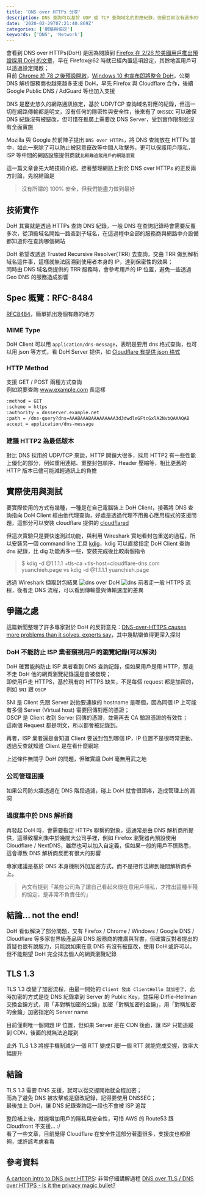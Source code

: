 ```yaml
---
title: 'DNS over HTTPs 分享'
description: DNS 查詢可以基於 UDP 或 TCP 查詢域名的對應紀錄，但是目前沒有過多的保證與安全性，基於個人隱私與安全性考量，如今推出了 DNS over HTTPs，基於 HTTPS 安全性與隱密性保護 DNS 查詢
date: '2020-02-29T07:21:40.869Z'
categories: ['網路與協定']
keywords: ['DNS', 'Network']
---
```

會看到 DNS over HTTPs(DoH) 是因為閱讀到 [Firefox 在 2/26 於美國用戶推出預設採用 DoH 的文章](https://blog.mozilla.org/blog/2020/02/25/firefox-continues-push-to-bring-dns-over-https-by-default-for-us-users/)，早在 Firefox@62 時就已經內置這項設定，其餘地區用戶可以透過設定開啟；  
目前 [Chrome 於 78 之後預設開啟](https://www.ithome.com.tw/news/133004)，[Windows 10 也宣布即將整合 DoH](https://www.ithome.com.tw/news/134278)，公開 DNS 解析服務商也越來越多支援 DoH，早先 Firefox 與 Cloudflare 合作，後續 Google Public DNS / AdGuard 等也加入支援

DNS 是歷史悠久的網路通訊協定，基於 UDP/TCP 查詢域名對應的紀錄，但這一切在網路傳輸都是明文，沒有任何的隱密性與安全性，後來有了 `DNSSEC` 可以確保 DNS 紀錄沒有被竄改，但可惜在推廣上需要改 DNS Server，受到實作限制並沒有全面實施   

Mozilla 與 Google 於前陣子提出 `DNS over HTTPs`，將 DNS 查詢放在 HTTPs 當中，如此一來除了可以防止被惡意竄改等中間人攻擊外，更可以保護用戶隱私，ISP 等中間的網路設施提供商就`比較難追蹤用戶的網路瀏覽`  

這一篇文章會先大略技術介紹，接著整理網路上對於 DNS over HTTPs 的正反兩方討論，先說結論是
> 沒有所謂的 100% 安全，但我們能盡力做到最好

## 技術實作
DoH 其實就是透過 HTTPs 查詢 DNS 紀錄，一般 DNS 在查詢記錄時會需要反覆多次，從頂級域名開始一路查到子域名，在這過程中全部的服務商與網路中介設備都知道你在查詢哪個網站

DoH 希望改透過 Trusted Recursive Resolver(TRR) 去查詢，交由 TRR 做到解析域名這件事，這樣就無法回溯到使用者本身的 IP，達到保密性的效果；  
同時由 DNS 域名商提供的 TRR 服務時，會參考用戶的 IP 位置，避免一些透過 Geo DNS 的服務造成影響

## Spec 概覽：RFC-8484
[RFC8484](https://tools.ietf.org/html/rfc8484)，簡單抓出幾個有趣的地方
### MIME Type
DoH Client 可以用 `application/dns-message`，表明是要用 dns 格式查詢，也可以用 json 等方式，看 DoH Server 提供，如 [Cloudflare 有提供 json 格式](https://developers.cloudflare.com/1.1.1.1/dns-over-https/wireformat/)  
### HTTP Method
支援 GET / POST 兩種方式查詢  
例如說要查詢 www.example.com 長這樣
```md
:method = GET
:scheme = https
:authority = dnsserver.example.net
:path = /dns-query?dns=AAABAAABAAAAAAAAA3d3dwdleGFtcGxlA2NvbQAAAQAB
accept = application/dns-message
```
### 建議 HTTP2 為最低版本  
對比 DNS 採用的 UDP/TCP 來說，HTTP 開銷大很多，採用 HTTP2 有一些性能上優化的部分，例如重用連結、重整封包順序、Header 壓縮等，相比更舊的 HTTP 版本已儘可能減輕通訊上的負擔

## 實際使用與測試
要實際使用的方式有幾種，一種是在自己電腦裝上 DoH Client，接著將 DNS 查詢指向 DoH Client 經由他代理查詢，好處是透過代理不用擔心應用程式的支援問題，這部分可以安裝 cloudflare 提供的 [cloudflared](https://developers.cloudflare.com/1.1.1.1/dns-over-https/cloudflared-proxy/)  

但這次實驗只是要快速測試功能，與利用 Wireshark 實地看封包重送的過程，所以安裝另一個 command line 工具 [kdig](https://www.knot-dns.cz/docs/2.6/html/installation.html)，kdig 可以直接指定 DoH Client 查詢 dns 紀錄，比 dig 功能再多一些，安裝完成後比較兩個指令  
> $ kdig -d @1.1.1.1 +tls-ca +tls-host=cloudflare-dns.com yuanchieh.page
> vs
> kdig -d @1.1.1.1 yuanchieh.page

透過 Wireshark 擷取封包結果
![dns over DoH](/posts/img/20200229/dns_doh.jpeg)
![dns](/posts/img/20200229/dns.jpeg)
前者走一般 HTTPS 流程，後者走 DNS 流程，可以看到傳輸量與傳輸速度的差異

## 爭議之處
這篇新聞整理了許多專家對於 DoH 的反對意見：[DNS-over-HTTPS causes more problems than it solves, experts say](https://www.zdnet.com/article/dns-over-https-causes-more-problems-than-it-solves-experts-say/)，其中幾點蠻值得更深入探討
### DoH 不能防止 ISP 業者窺視用戶的瀏覽紀錄(可以解決)  
DoH 確實能夠防止 ISP 業者看到 DNS 查詢記錄，但如果用戶是用 HTTP，那走不走 DoH 他的網頁瀏覽紀錄還是會被發現；  
即使用戶走 HTTPS，基於現有的 HTTPS 缺失，不是每個 request 都是加密的，例如 `SNI` 跟 `OSCP`  

SNI 是 Client 先跟 Server 説他要連線的 hostname 是哪個，因為同個 IP 上可能有多個 Server (Virtual host) 需要回傳對應的憑證；  
OSCP 是 Client 收到 Server 回傳的憑證，並需再去 CA 驗證憑證的有效性；   
這兩個 Request 都是明文，所以都會被記錄到。

再者，ISP 業者還是會知道 Client 要送封包到哪個 IP，IP 位置不是很時常更動，透過反查就知道 Client 是在看什麼網站  

上述條件無關乎 DoH 的問題，但確實讓 DoH 毫無用武之地  

### 公司管理困擾
如果公司防火牆透過在 DNS 階段過濾，碰上 DoH 就會很頭疼，造成管理上的漏洞

### 過度集中於 DNS 解析商  
再發起 DoH 時，會需要指定 HTTPs 聯繫的對象，這通常是由 DNS 解析商所提供，這導致權利集中於幾間大公司手裡，例如 Firefox 瀏覽器內預設使用 Cloudflare / NextDNS，雖然也可以加入自定義，但如果一般的用戶不慎熟悉，這會導致 DNS 解析商反而有很大的影響   

專家建議是基於 DNS 本身機制外加加密方式，而不是把作法綁到幾間解析商手上。  

> 內文有提到「某些公司為了讓自己看起來很在意用戶隱私，才推出這種半殘的協定，是非常不負責任的」

## 結論... not the end!
DoH 看似解決了部分問題，又有 Firefox / Chrome / Windows / Google DNS / Cloudflare 等多家世界級產品與 DNS 服務商的推廣與背書，但確實反對者提出的質疑也很有說服力，只能說如果在意 DNS 有沒有被竄改，使用 DoH 或許可以，但不能期望 DoH 完全抹去個人的網頁瀏覽紀錄   

## TLS 1.3
TLS 1.3 改變了加密流程，由最一開始的 `Client 發出 ClientHello 就加密了`，此時加密的方式是從 DNS 紀錄拿到 Server 的 Public Key，並採用 Diffie-Hellman 交換金鑰方式，用「非對稱加密的公鑰」加密「對稱加密的金鑰」，用「對稱加密的金鑰」加密指定的 Server name   

目前僅剩唯一個問題 IP 位置，但如果 Server 是在 CDN 後面，讓 ISP 只能追蹤到 CDN，後面的就無法追蹤到  

此外 TLS 1.3 將握手機制減少一個 RTT 變成只要一個 RTT 就能完成交握，效率大幅提升  

## 結論
TLS 1.3 需要 DNS 支援，就可以從交握開始就全程加密；   
而為了避免 DNS 被攻擊或是竄改紀錄，記得要使用 DNSSEC；   
最後加上 DoH，讓 DNS 紀錄查詢這一段也不會被 ISP 追蹤   

整段補上後，就能增加用戶的隱私與安全性，可惜 AWS 的 Route53 跟 Cloudfront 不支援... :/   
看了一些文章，目前覺得 Cloudflare 在安全性這部分著墨很多，支援度也都很夠，或許該考慮看看

## 參考資料
[A cartoon intro to DNS over HTTPS](https://hacks.mozilla.org/2018/05/a-cartoon-intro-to-dns-over-https/): 非常仔細講解過程
[DNS over TLS / DNS over HTTPS - Is it the privacy magic bullet?](https://blog.sean-wright.com/dns-over-tls-dns-over-https-is-it-the-privacy-magic-bullet-2/)